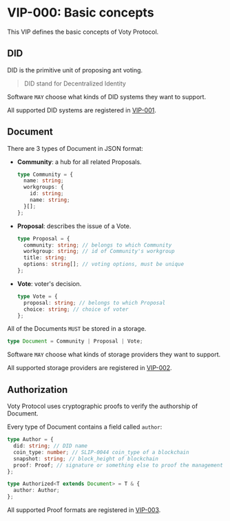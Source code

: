 # VIP-000: Basic concepts

This VIP defines the basic concepts of Voty Protocol.

## DID

DID is the primitive unit of proposing ant voting.

> DID stand for Decentralized Identity

Software `MAY` choose what kinds of DID systems they want to support.

All supported DID systems are registered in [VIP-001](/vips/VIP-001.md).

## Document

There are 3 types of Document in JSON format:

- **Community**: a hub for all related Proposals.

  ```ts
  type Community = {
    name: string;
    workgroups: {
      id: string;
      name: string;
    }[];
  };
  ```

- **Proposal**: describes the issue of a Vote.

  ```ts
  type Proposal = {
    community: string; // belongs to which Community
    workgroup: string; // id of Community's workgroup
    title: string;
    options: string[]; // voting options, must be unique
  };
  ```

- **Vote**: voter's decision.

  ```ts
  type Vote = {
    proposal: string; // belongs to which Proposal
    choice: string; // choice of voter
  };
  ```

All of the Documents `MUST` be stored in a storage.

```ts
type Document = Community | Proposal | Vote;
```

Software `MAY` choose what kinds of storage providers they want to support.

All supported storage providers are registered in [VIP-002](/vips/VIP-002.md).

## Authorization

Voty Protocol uses cryptographic proofs to verify the authorship of Document.

Every type of Document contains a field called `author`:

```ts
type Author = {
  did: string; // DID name
  coin_type: number; // SLIP-0044 coin_type of a blockchain
  snapshot: string; // block_height of blockchain
  proof: Proof; // signature or something else to proof the management of did
};

type Authorized<T extends Document> = T & {
  author: Author;
};
```

All supported Proof formats are registered in [VIP-003](/vips/VIP-003.md).
